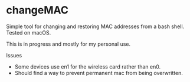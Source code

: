 # changeMAC
Simple tool for changing and restoring MAC addresses from a bash shell. Tested on macOS.

This is in progress and mostly for my personal use.

Issues
- Some devices use en1 for the wireless card rather than en0.
- Should find a way to prevent permanent mac from being overwritten.
